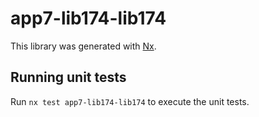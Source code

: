 # app7-lib174-lib174

This library was generated with [Nx](https://nx.dev).

## Running unit tests

Run `nx test app7-lib174-lib174` to execute the unit tests.
